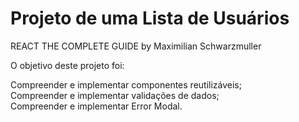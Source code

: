 # Projeto de uma Lista de Usuários
REACT THE COMPLETE GUIDE by Maximilian Schwarzmuller

O objetivo deste projeto foi: <br />

Compreender e implementar componentes reutilizáveis; <br />
Compreender e implementar validações de dados; <br />
Compreender e implementar Error Modal. <br />
